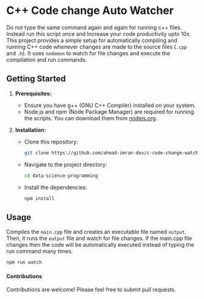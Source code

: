# C++ Code change Auto Watcher

Do not type the same command again and again for running c++ files. Instead run this script once and Increase your code productivity upto 10x. This project provides a simple setup for automatically compiling and running C++ code whenever changes are made to the source files (`.cpp` and `.h`). It uses `nodemon` to watch for file changes and execute the compilation and run commands.

## Getting Started

1. **Prerequisites:**

   - Ensure you have g++ (GNU C++ Compiler) installed on your system.
   - Node.js and npm (Node Package Manager) are required for running the scripts. You can download them from [nodejs.org](nodejs.org).

2. **Installation:**

   - Clone this repository:
     ```bash
     git clone https://github.com/ahmad-imran-dev/c-code-change-watcher.git
     ```
   - Navigate to the project directory:
     ```bash
     cd data-science-programming
     ```
   - Install the dependencies:
     ```bash
     npm install
     ```

## Usage

Compiles the `main.cpp` file and creates an executable file named `output`. Then, it runs the `output` file and watch for file changes. If the main.cpp file changes then the code will be automatically executed instead of typing the run command many times.

```bash
npm run watch
```

#### Contributions

Contributions are welcome! Please feel free to submit pull requests.

